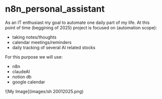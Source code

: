 # n8n_personal_assistant

As an IT enthusiast my goal to automate one daily part of my life. At this point of time (beggining of 2025) project is focused on (automation scope):
- taking notes/thoughts
- calendar meetings/reminders
- daily tracking of several AI related stocks

For this purpose we will use:
- n8n
- claudeAI
- notion db
- google calendar


![My Image](images/sh 20012025.png)
